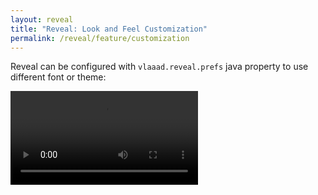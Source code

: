 ```yaml
---
layout: reveal
title: "Reveal: Look and Feel Customization"
permalink: /reveal/feature/customization
---
```


Reveal can be configured with `vlaaad.reveal.prefs` java property to use different font or theme:

<video controls><source src="/assets/reveal/theming.mp4" type="video/mp4"></source></video>
